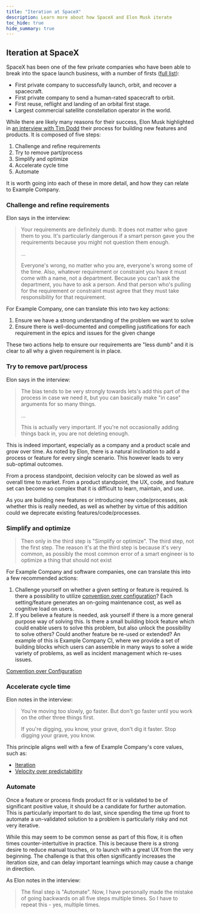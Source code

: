 ```yaml
---
title: "Iteration at SpaceX"
description: Learn more about how SpaceX and Elon Musk iterate
toc_hide: true
hide_summary: true
---
```


## Iteration at SpaceX

SpaceX has been one of the few private companies who have been able to break into the space launch business, with a number of firsts ([full list](https://en.wikipedia.org/wiki/SpaceX#Summary_of_achievements)):

- First private company to successfully launch, orbit, and recover a spacecraft.
- First private company to send a human-rated spacecraft to orbit.
- First reuse, reflight and landing of an orbital first stage.
- Largest commercial satellite constellation operator in the world.

While there are likely many reasons for their success, Elon Musk highlighted in [an interview with Tim Dodd](https://www.youtube.com/watch?v=t705r8ICkRw) their process for building new features and products. It is composed of five steps:

1. Challenge and refine requirements
1. Try to remove part/process
1. Simplify and optimize
1. Accelerate cycle time
1. Automate

It is worth going into each of these in more detail, and how they can relate to Example Company.

### Challenge and refine requirements

Elon says in the interview:

> Your requirements are definitely dumb. It does not matter who gave them to you. It's particularly dangerous if a smart person gave you the requirements because you might not question them enough.
>
> ...
>
> Everyone's wrong, no matter who you are, everyone's wrong some of the time. Also, whatever requirement or constraint you have it must come with a name, not a department. Because you can't ask the department, you have to ask a person. And that person who's pulling for the requirement or constraint must agree that they must take responsibility for that requirement.

For Example Company, one can translate this into two key actions:

1. Ensure we have a strong understanding of the problem we want to solve
1. Ensure there is well-documented and compelling justifications for each requirement in the epics and issues for the given change

These two actions help to ensure our requirements are "less dumb" and it is clear to all why a given requirement is in place.

### Try to remove part/process

Elon says in the interview:

> The bias tends to be very strongly towards lets's add this part of the process in case we need it, but you can basically make "in case" arguments for so many things.
>
> ...
>
> This is actually very important. If you're not occasionally adding things back in, you are not deleting enough.

This is indeed important, especially as a company and a product scale and grow over time. As noted by Elon, there is a natural inclination to add a process or feature for every single scenario. This however leads to very sub-optimal outcomes.

From a process standpoint, decision velocity can be slowed as well as overall time to market. From a product standpoint, the UX, code, and feature set can become so complex that it is difficult to learn, maintain, and use.

As you are building new features or introducing new code/processes, ask whether this is really needed, as well as whether by virtue of this addition could we deprecate existing features/code/processes.

### Simplify and optimize

> Then only in the third step is "Simplify or optimize". The third step, not the first step. The reason it's at the third step is because it's very common, as possibly the most common error of a smart engineer is to optimize a thing that should not exist

For Example Company and software companies, one can translate this into a few recommended actions:

1. Challenge yourself on whether a given setting or feature is required. Is there a possibility to utilize [convention over configuration](/handbook/product/product-principles/#convention-over-configuration)? Each setting/feature generates an on-going maintenance cost, as well as cognitive load on users.
1. If you believe a feature is needed, ask yourself if there is a more general purpose way of solving this. Is there a small building block feature which could enable users to solve this problem, but also unlock the possibility to solve others? Could another feature be re-used or extended? An example of this is Example Company CI, where we provide a set of building blocks which users can assemble in many ways to solve a wide variety of problems, as well as incident management which re-uses issues.

[Convention over Configuration](/handbook/product/product-principles/#convention-over-configuration)

### Accelerate cycle time

Elon notes in the interview:

> You're moving too slowly, go faster. But don't go faster until you work on the other three things first.
>
> If you're digging, you know, your grave, don't dig it faster. Stop digging your grave, you know.

This principle aligns well with a few of Example Company's core values, such as:

- [Iteration](/handbook/values/#iteration)
- [Velocity over predictabitlity](/handbook/engineering/development/principles/#velocity-over-predictability)

### Automate

Once a feature or process finds product fit or is validated to be of significant positive value, it should be a candidate for further automation. This is particularly important to do last, since spending the time up front to automate a un-validated solution to a problem is particularly risky and not very iterative.

While this may seem to be common sense as part of this flow, it is often times counter-intertuitive in practice. This is because there is a strong desire to reduce manual touches, or to launch with a great UX from the very beginning. The challenge is that this often significantly increases the iteration size, and can delay important learnings which may cause a change in direction.

As Elon notes in the interview:

> The final step is "Automate". Now, I have personally made the mistake of going backwards on all five steps multiple times. So I have to repeat this - yes, multiple times.
